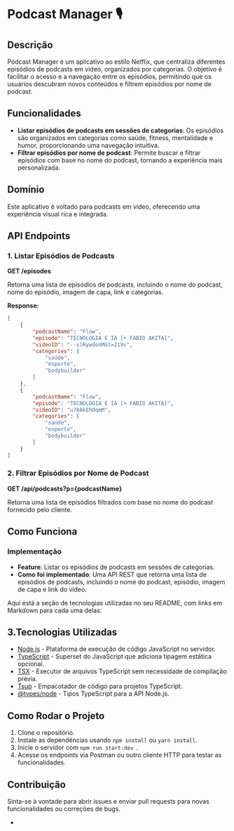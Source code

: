 
# Podcast Manager 🎙

## Descrição

Podcast Manager é um aplicativo ao estilo Netflix, que centraliza diferentes episódios de podcasts em vídeo, organizados por categorias. O objetivo é facilitar o acesso e a navegação entre os episódios, permitindo que os usuários descubram novos conteúdos e filtrem episódios por nome de podcast.

## Funcionalidades

- **Listar episódios de podcasts em sessões de categorias**: Os episódios são organizados em categorias como saúde, fitness, mentalidade e humor, proporcionando uma navegação intuitiva.
- **Filtrar episódios por nome de podcast**: Permite buscar e filtrar episódios com base no nome do podcast, tornando a experiência mais personalizada.

## Domínio

Este aplicativo é voltado para podcasts em vídeo, oferecendo uma experiência visual rica e integrada.

## API Endpoints

### 1. Listar Episódios de Podcasts

**GET /episodes**

Retorna uma lista de episódios de podcasts, incluindo o nome do podcast, nome do episódio, imagem de capa, link e categorias.

**Response:**

```json
[
    {
        "podcastName": "Flow",
        "episode": "TECNOLOGIA E IA [+ FABIO AKITA]",
        "videoID": "--slRywdonM&t=219s",
        "categories": [
            "saúde",
            "esporte",
            "bodybuilder"
        ]
    },
    {
        "podcastName": "Flow",
        "episode": "TECNOLOGIA E IA [+ FABIO AKITA]",
        "videoID": "u78AkEhOqmM",
        "categories": [
            "saúde",
            "esporte",
            "bodybuilder"
        ]
    }
]
```

### 2. Filtrar Episódios por Nome de Podcast

**GET /api/podcasts?p={podcastName}**

Retorna uma lista de episódios filtrados com base no nome do podcast fornecido pelo cliente.

## Como Funciona

### Implementação

- **Feature**: Listar os episódios de podcasts em sessões de categorias.
- **Como foi implementado**: Uma API REST que retorna uma lista de episódios de podcasts, incluindo o nome do podcast, episódio, imagem de capa e link do vídeo.

Aqui está a seção de tecnologias utilizadas no seu README, com links em Markdown para cada uma delas:

## 3.Tecnologias Utilizadas

- [Node.js](https://nodejs.org) - Plataforma de execução de código JavaScript no servidor.
- [TypeScript](https://www.typescriptlang.org) - Superset do JavaScript que adiciona tipagem estática opcional.
- [TSX](https://github.com/esbuild-kit/tsx) - Executor de arquivos TypeScript sem necessidade de compilação prévia.
- [Tsup](https://tsup.egoist.dev) - Empacotador de código para projetos TypeScript.
- [@types/node](https://www.npmjs.com/package/@types/node) - Tipos TypeScript para a API Node.js.



## Como Rodar o Projeto

1. Clone o repositório.
2. Instale as dependências usando `npm install` ou `yarn install`.
3. Inicie o servidor com `npm run start:dev `.
4. Acesse os endpoints via Postman ou outro cliente HTTP para testar as funcionalidades.

## Contribuição

Sinta-se à vontade para abrir issues e enviar pull requests para novas funcionalidades ou correções de bugs.

-
